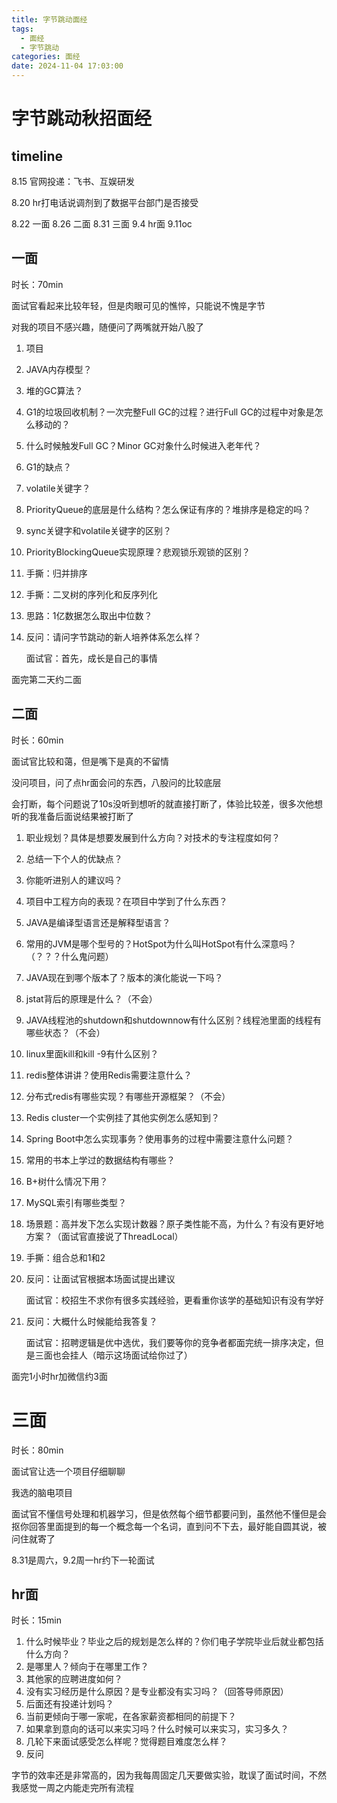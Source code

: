 ```yaml
---
title: 字节跳动面经
tags:
  - 面经
  - 字节跳动
categories: 面经
date: 2024-11-04 17:03:00
---
```



# 字节跳动秋招面经

## timeline

8.15 官网投递：飞书、互娱研发

8.20 hr打电话说调剂到了数据平台部门是否接受

8.22 一面    8.26 二面    8.31 三面    9.4 hr面    9.11oc

## 一面

时长：70min

面试官看起来比较年轻，但是肉眼可见的憔悴，只能说不愧是字节

对我的项目不感兴趣，随便问了两嘴就开始八股了

1. 项目

2. JAVA内存模型？

3. 堆的GC算法？

4. G1的垃圾回收机制？一次完整Full GC的过程？进行Full GC的过程中对象是怎么移动的？

5. 什么时候触发Full GC？Minor GC对象什么时候进入老年代？

6. G1的缺点？

7. volatile关键字？

8. PriorityQueue的底层是什么结构？怎么保证有序的？堆排序是稳定的吗？

9. sync关键字和volatile关键字的区别？

10. PriorityBlockingQueue实现原理？悲观锁乐观锁的区别？

11. 手撕：归并排序

12. 手撕：二叉树的序列化和反序列化

13. 思路：1亿数据怎么取出中位数？

14. 反问：请问字节跳动的新人培养体系怎么样？

    面试官：首先，成长是自己的事情

面完第二天约二面



## 二面

时长：60min

面试官比较和蔼，但是嘴下是真的不留情

没问项目，问了点hr面会问的东西，八股问的比较底层

会打断，每个问题说了10s没听到想听的就直接打断了，体验比较差，很多次他想听的我准备后面说结果被打断了

1. 职业规划？具体是想要发展到什么方向？对技术的专注程度如何？

2. 总结一下个人的优缺点？

3. 你能听进别人的建议吗？

4. 项目中工程方向的表现？在项目中学到了什么东西？

5. JAVA是编译型语言还是解释型语言？

6. 常用的JVM是哪个型号的？HotSpot为什么叫HotSpot有什么深意吗？（？？？什么鬼问题）

7. JAVA现在到哪个版本了？版本的演化能说一下吗？

8. jstat背后的原理是什么？（不会）

9. JAVA线程池的shutdown和shutdownnow有什么区别？线程池里面的线程有哪些状态？（不会）

10. linux里面kill和kill -9有什么区别？

11. redis整体讲讲？使用Redis需要注意什么？

12. 分布式redis有哪些实现？有哪些开源框架？（不会）

13. Redis     cluster一个实例挂了其他实例怎么感知到？

14. Spring     Boot中怎么实现事务？使用事务的过程中需要注意什么问题？

15. 常用的书本上学过的数据结构有哪些？

16. B+树什么情况下用？

17. MySQL索引有哪些类型？

18. 场景题：高并发下怎么实现计数器？原子类性能不高，为什么？有没有更好地方案？（面试官直接说了ThreadLocal）

19. 手撕：组合总和1和2

20. 反问：让面试官根据本场面试提出建议

    面试官：校招生不求你有很多实践经验，更看重你该学的基础知识有没有学好

21. 反问：大概什么时候能给我答复？

    面试官：招聘逻辑是优中选优，我们要等你的竞争者都面完统一排序决定，但是三面也会挂人（暗示这场面试给你过了）

面完1小时hr加微信约3面



# 三面

时长：80min

面试官让选一个项目仔细聊聊

我选的脑电项目

面试官不懂信号处理和机器学习，但是依然每个细节都要问到，虽然他不懂但是会抠你回答里面提到的每一个概念每一个名词，直到问不下去，最好能自圆其说，被问住就寄了

8.31是周六，9.2周一hr约下一轮面试



## hr面

时长：15min

1. 什么时候毕业？毕业之后的规划是怎么样的？你们电子学院毕业后就业都包括什么方向？
2. 是哪里人？倾向于在哪里工作？
3. 其他家的应聘进度如何？
4. 没有实习经历是什么原因？是专业都没有实习吗？（回答导师原因）
5. 后面还有投递计划吗？
6. 当前更倾向于哪一家呢，在各家薪资都相同的前提下？
7. 如果拿到意向的话可以来实习吗？什么时候可以来实习，实习多久？
8. 几轮下来面试感受怎么样呢？觉得题目难度怎么样？
9. 反问



字节的效率还是非常高的，因为我每周固定几天要做实验，耽误了面试时间，不然我感觉一周之内能走完所有流程
